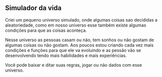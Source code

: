 ## Simulador da vida

Criei um pequeno universo simulado, onde algumas coisas sao decididas a 
aleatoriedade, como em nosso universo esse também existe algumas condições para que as coisas aconteça.

Nesse universo as pessoas casam ou não, tem sonhos ou não gostam de algumas coisas ou não gostam. Aos poucos
estou criando cada vez mais condições e funções para que ele va evoluindo e as pessão vão se desenvolvendo tendo mais habilidades e mais experiências.

Você pode baixar e ditar suas regras, jogar ou não dados com esse universo.